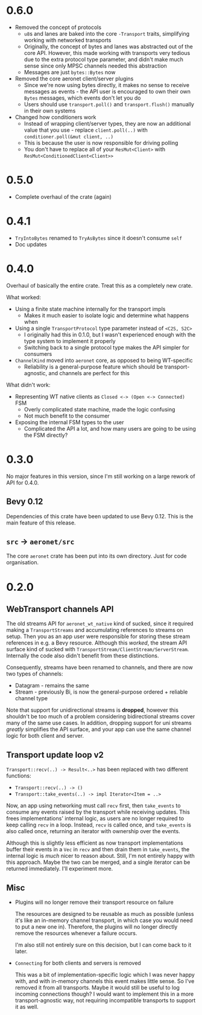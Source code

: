 # 0.6.0

* Removed the concept of protocols
  * `u8`s and lanes are baked into the core `-Transport` traits, simplifying working with networked
    transports
  * Originally, the concept of bytes and lanes was abstracted out of the core API. However, this
    made working with transports very tedious due to the extra protocol type parameter, and didn't
    make much sense since only MPSC channels needed this abstraction
  * Messages are just `bytes::Bytes` now
* Removed the core aeronet client/server plugins
  * Since we're now using bytes directly, it makes no sense to receive messages as events - the API
    user is encouraged to own their own `Bytes` messages, which events don't let you do
  * Users should use `transport.poll()` and `transport.flush()` manually in their own systems
* Changed how conditioners work
  * Instead of wrapping client/server types, they are now an additional value that you use - replace
    `client.poll(..)` with `conditioner.poll(&mut client, ..)`
  * This is because the user is now responsible for driving polling
  * You don't have to replace all of your `ResMut<Client>` with `ResMut<ConditionedClient<Client>>`

# 0.5.0

* Complete overhaul of the crate (again)

# 0.4.1

* `TryIntoBytes` renamed to `TryAsBytes` since it doesn't consume `self`
* Doc updates

# 0.4.0

Overhaul of basically the entire crate. Treat this as a completely new crate.

What worked:
* Using a finite state machine internally for the transport impls
  * Makes it much easier to isolate logic and determine what happens when
* Using a single `TransportProtocol` type parameter instead of `<C2S, S2C>`
  * I originally had this in 0.1.0, but I wasn't experienced enough with the type system to
    implement it properly
  * Switching back to a single protocol type makes the API simpler for consumers
* `ChannelKind` moved into `aeronet` core, as opposed to being WT-specific
  * Reliability is a general-purpose feature which should be transport-agnostic, and channels are
    perfect for this

What didn't work:
* Representing WT native clients as `Closed <-> (Open <-> Connected)` FSM
  * Overly complicated state machine, made the logic confusing
  * Not much benefit to the consumer
* Exposing the internal FSM types to the user
  * Complicated the API a lot, and how many users are going to be using the FSM directly?

# 0.3.0

No major features in this version, since I'm still working on a large rework of API for 0.4.0.

## Bevy 0.12

Dependencies of this crate have been updated to use Bevy 0.12. This is the main feature of this
release.

## `src` -> `aeronet/src`

The core `aeronet` crate has been put into its own directory. Just for code organisation.

# 0.2.0

## WebTransport channels API

The old streams API for `aeronet_wt_native` kind of sucked, since it required making a
`TransportStreams` and accumulating references to streams on setup. Then you as an app user were
responsible for storing these stream references in e.g. a Bevy resource. Although this *worked*,
the stream API surface kind of sucked with `TransportStream/ClientStream/ServerStream`. Internally
the code also didn't benefit from these distinctions.

Consequently, streams have been renamed to channels, and there are now two types of channels:
* Datagram - remains the same
* Stream - previously Bi, is now the general-purpose ordered + reliable channel type

Note that support for unidirectional streams is **dropped**, however this shouldn't be too much
of a problem considering bidirectional streams cover many of the same use cases. In addition,
dropping support for uni streams *greatly* simplifies the API surface, and your app can use the
same channel logic for both client and server.

## Transport update loop v2

`Transport::recv(..) -> Result<..>` has been replaced with two different functions:
* `Transport::recv(..) -> ()`
* `Transport::take_events(..) -> impl Iterator<Item = ..>`

Now, an app using networking must call `recv` first, then `take_events` to consume any events
raised by the transport while receiving updates. This frees implementations' internal logic, as
users are no longer required to keep calling `recv` in a loop. Instead, `recv` is called once, and
`take_events` is also called once, returning an iterator with ownership over the events.

Although this is slightly less efficient as now transport implementations buffer their events in a
`Vec` in `recv` and then drain them in `take_events`, the internal logic is *much* nicer to reason
about. Still, I'm not entirely happy with this approach. Maybe the two can be merged, and a single
iterator can be returned immediately. I'll experiment more.

## Misc

* Plugins will no longer remove their transport resource on failure

  The resources are designed to be reusable as much as possible (unless it's like an in-memory
  channel transport, in which case you would need to put a new one in). Therefore, the plugins will
  no longer directly remove the resources whenever a failure occurs.

  I'm also still not entirely sure on this decision, but I can come back to it later.
* `Connecting` for both clients and servers is removed

  This was a bit of implementation-specific logic which I was never happy with, and with in-memory
  channels this event makes little sense. So I've removed it from all transports. Maybe it would
  still be useful to log incoming connections though? I would want to implement this in a more
  transport-agnostic way, not requiring incompatible transports to support it as well.
